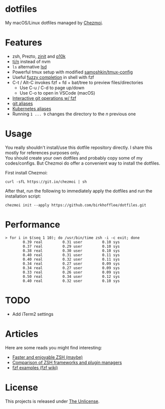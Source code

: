 # dotfiles

My macOS/Linux dotfiles managed by [Chezmoi](https://github.com/twpayne/chezmoi).  

# Features

* zsh, Prezto, [zinit](https://github.com/zdharma/zinit) and [p10k](https://github.com/romkatv/powerlevel10k#what-do-different-symbols-in-git-status-mean)
* [tj/n](https://github.com/tj/n) instead of nvm
* `ls` alternative [lsd](https://github.com/Peltoche/lsd)
* Powerful tmux setup with modified [samoshkin/tmux-config](https://github.com/samoshkin/tmux-config)
* Useful [fuzzy completion](https://github.com/junegunn/fzf#fuzzy-completion-for-bash-and-zsh) in shell with fzf
* C-t / Alt-C invokes fzf + fd + bat/tree to preview files/directories
  * Use C-u / C-d to page up/down
  * Use C-o to open in VSCode (macOS)
* [Interactive git operations w/ fzf](https://github.com/wfxr/forgit#-features)
* [git aliases](https://github.com/sorin-ionescu/prezto/tree/master/modules/git#branch)
* [Kubernetes aliases](https://github.com/belak/prezto-contrib/tree/master/kubernetes#aliases)
* Running `1 ... 9` changes the directory to the *n* previous one

# Usage

You really shouldn't install/use this dotfile repository directly. I share this mostly for references purposes only.  
You should create your own dotfiles and probably copy some of my codes/configs. But Chezmoi do offer a convenient way
to install the dotfiles.

First install Chezmoi:

```console
curl -sfL https://git.io/chezmoi | sh
```

After that, run the following to immediately apply the dotfiles and run the installation script:

```console
chezmoi init --apply https://github.com/birkhofflee/dotfiles.git
```

# Performance

```shell
> for i in $(seq 1 10); do /usr/bin/time zsh -i -c exit; done
        0.39 real         0.31 user         0.10 sys
        0.37 real         0.29 user         0.10 sys
        0.38 real         0.30 user         0.10 sys
        0.40 real         0.31 user         0.11 sys
        0.40 real         0.32 user         0.11 sys
        0.34 real         0.27 user         0.09 sys
        0.34 real         0.27 user         0.09 sys
        0.33 real         0.26 user         0.09 sys
        0.50 real         0.34 user         0.12 sys
        0.40 real         0.32 user         0.10 sys
```

# TODO

* Add iTerm2 settings

# Articles

Here are some reads you might find interesting:

* [Faster and enjoyable ZSH (maybe)](https://htr3n.github.io/2018/07/faster-zsh/)
* [Comparison of ZSH frameworks and plugin managers](https://gist.github.com/laggardkernel/4a4c4986ccdcaf47b91e8227f9868ded)
* [fzf examples (fzf wiki)](https://github.com/junegunn/fzf/wiki/examples)

# License

This projects is released under [The Unlicense](LICENSE).

